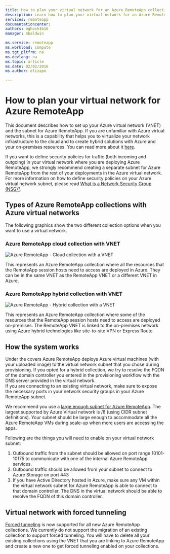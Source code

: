 ```yaml
---
title: How to plan your virtual network for an Azure RemoteApp collection | Microsoft Azure
description: Learn how to plan your virtual network for an Azure RemoteApp collection.
services: remoteapp
documentationcenter: 
authors: mghosh1616
manager: mbaldwin

ms.service: remoteapp
ms.workload: compute
ms.tgt_pltfrm: na
ms.devlang: na
ms.topic: article
ms.date: 02/02/2016
ms.author: elizapo

---
```

# How to plan your virtual network for Azure RemoteApp
This document describes how to set up your Azure virtual network (VNET) and the subnet for Azure RemoteApp. If you are unfamiliar with Azure virtual networks, this is a capability that helps you to virtualize your network infrastructure to the cloud and to create hybrid solutions with Azure and your on-premises resources. You can read more about it [here](../virtual-network/virtual-networks-overview.md).

If you want to define security policies for traffic (both incoming and outgoing) in your virtual network where you are deploying Azure RemoteApp, we strongly recommend creating a separate subnet for Azure RemoteApp from the rest of your deployments in the Azure virtual network. For more information on how to define security policies on your Azure virtual network subnet, please read [What is a Network Security Group (NSG)?](../virtual-network/virtual-networks-nsg.md).

## Types of Azure RemoteApp collections with Azure virtual networks
The following graphics show the two different collection options when you want to use a virtual network.

### Azure RemoteApp cloud collection with VNET
 ![Azure RemoteApp - Cloud collection with a VNET](./media/remoteapp-planvpn/ra-cloudvpn.png)

This represents an Azure RemoteApp collection where all the resources that the RemoteApp session hosts need to access are deployed in Azure. They can be in the same VNET as the RemoteApp VNET or a different VNET in Azure.

### Azure RemoteApp hybrid collection with VNET
![Azure RemoteApp - Hybrid collection with a VNET](./media/remoteapp-planvpn/ra-hybridvpn.png)

This represents an Azure RemoteApp collection where some of the resources that the RemoteApp session hosts need to access are deployed on-premises. The RemoteApp VNET is linked to the on-premises network using Azure hybrid technologies like site-to-site VPN or Express Route.

## How the system works
Under the covers Azure RemoteApp deploys Azure virtual machines (with your uploaded image) to the virtual network subnet that you chose during provisioning. If you opted for a hybrid collection, we try to resolve the FQDN of the domain controller you entered in the provisioning workflow with the DNS server provided in the virtual network.  
If you are connecting to an existing virtual network, make sure to expose the necessary ports in your network security groups in your Azure RemoteApp subnet. 

We recommend you use a [large enough  subnet for Azure RemoteApp](remoteapp-vnetsizing.md). The largest supported by Azure Virtual network is /8 (using CIDR subnet definitions). Your subnet should be large enough to accommodate all the Azure RemoteApp VMs during scale-up when more users are accessing the apps. 

Following are the things you will need to enable on your virtual network subnet: 

1. Outbound traffic from the subnet should be allowed on port range 10101-10175 to communicate with one of the internal Azure RemoteApp services.
2. Outbound traffic should be allowed from your subnet to connect to Azure Storage on port 443
3. If you have Active Directory hosted in Azure, make sure any VM within the virtual network subnet for Azure RemoteApp is able to connect to that domain controller. The DNS in the virtual network should be able to resolve the FQDN of this domain controller.

## Virtual network with forced tunneling
[Forced tunneling](../vpn-gateway/vpn-gateway-about-forced-tunneling.md) is now supported for all new Azure RemoteApp collections. We currently do not support the migration of an existing collection to support forced tunneling.  You will have to delete all your existing collections using the VNET that you are linking to Azure RemoteApp and create a new one to get forced tunneling enabled on your collections. 

